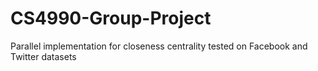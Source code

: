 # CS4990-Group-Project
Parallel implementation for closeness centrality tested on Facebook and Twitter datasets
